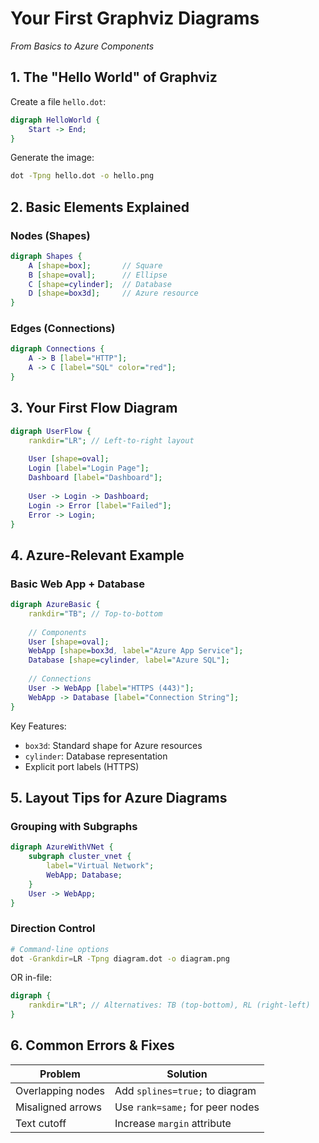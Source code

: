 # Your First Graphviz Diagrams

*From Basics to Azure Components*  

## 1. The "Hello World" of Graphviz

Create a file `hello.dot`:  

```dot
digraph HelloWorld {
    Start -> End;
}
```  

Generate the image:  

```bash
dot -Tpng hello.dot -o hello.png
```  

## 2. Basic Elements Explained  

### Nodes (Shapes)  

```dot
digraph Shapes {
    A [shape=box];       // Square
    B [shape=oval];      // Ellipse
    C [shape=cylinder];  // Database
    D [shape=box3d];     // Azure resource
}
```  

### Edges (Connections)  

```dot
digraph Connections {
    A -> B [label="HTTP"]; 
    A -> C [label="SQL" color="red"];
}
```

## 3. Your First Flow Diagram  

```dot
digraph UserFlow {
    rankdir="LR"; // Left-to-right layout
    
    User [shape=oval];
    Login [label="Login Page"];
    Dashboard [label="Dashboard"];
    
    User -> Login -> Dashboard;
    Login -> Error [label="Failed"];
    Error -> Login;
}
```  

## 4. Azure-Relevant Example  

### Basic Web App + Database  

```dot
digraph AzureBasic {
    rankdir="TB"; // Top-to-bottom
    
    // Components
    User [shape=oval];
    WebApp [shape=box3d, label="Azure App Service"];
    Database [shape=cylinder, label="Azure SQL"];
    
    // Connections
    User -> WebApp [label="HTTPS (443)"];
    WebApp -> Database [label="Connection String"];
}
```  

Key Features:  

- `box3d`: Standard shape for Azure resources  
- `cylinder`: Database representation  
- Explicit port labels (HTTPS)  

## 5. Layout Tips for Azure Diagrams  

### Grouping with Subgraphs  

```dot
digraph AzureWithVNet {
    subgraph cluster_vnet {
        label="Virtual Network";
        WebApp; Database;
    }
    User -> WebApp;
}
```  

### Direction Control  

```bash
# Command-line options
dot -Grankdir=LR -Tpng diagram.dot -o diagram.png 
```  

OR in-file:  

```dot
digraph {
    rankdir="LR"; // Alternatives: TB (top-bottom), RL (right-left)
}
```  

## 6. Common Errors & Fixes  

| Problem | Solution |  
|---------|----------|  
| Overlapping nodes | Add `splines=true;` to diagram |  
| Misaligned arrows | Use `rank=same;` for peer nodes |  
| Text cutoff | Increase `margin` attribute |  
